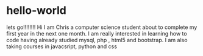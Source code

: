 # hello-world
lets go!!!!!!!!
 Hi I am Chris a computer science student about to complete my first year in the next one month.
 I am really interested in learning how to code having already studied mysql, php , html5 and bootstrap. I am also taking courses in javacsript, python and css 
